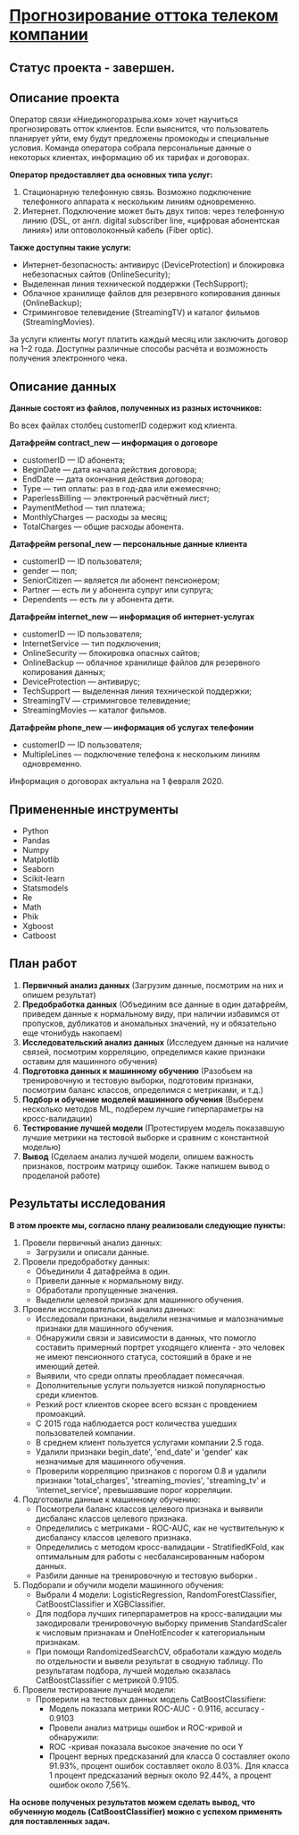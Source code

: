 # [Прогнозирование оттока телеком компании](https://github.com/Urchien/Yandex_Practicum/blob/main/16.%20%D0%9F%D1%80%D0%BE%D0%B3%D0%BD%D0%BE%D0%B7%D0%B8%D1%80%D0%BE%D0%B2%D0%B0%D0%BD%D0%B8%D0%B5%20%D0%BE%D1%82%D1%82%D0%BE%D0%BA%D0%B0%20%D1%82%D0%B5%D0%BB%D0%B5%D0%BA%D0%BE%D0%BC%20%D0%BA%D0%BE%D0%BC%D0%BF%D0%B0%D0%BD%D0%B8%D0%B8/customer_churn_research_final.ipynb)

## Статус проекта - завершен.

## Описание проекта

Оператор связи «Ниединогоразрыва.ком» хочет научиться прогнозировать отток клиентов. Если выяснится, что пользователь планирует уйти, ему будут предложены промокоды и специальные условия. Команда оператора собрала персональные данные о некоторых клиентах, информацию об их тарифах и договорах.

**Оператор предоставляет два основных типа услуг:** 
1. Стационарную телефонную связь. Возможно подключение телефонного аппарата к нескольким линиям одновременно.
2. Интернет. Подключение может быть двух типов: через телефонную линию (DSL, от англ. digital subscriber line, «цифровая абонентская линия») или оптоволоконный кабель (Fiber optic).

**Также доступны такие услуги:**

- Интернет-безопасность: антивирус (DeviceProtection) и блокировка небезопасных сайтов (OnlineSecurity);
- Выделенная линия технической поддержки (TechSupport);
- Облачное хранилище файлов для резервного копирования данных (OnlineBackup);
- Стриминговое телевидение (StreamingTV) и каталог фильмов (StreamingMovies).

За услуги клиенты могут платить каждый месяц или заключить договор на 1–2 года. Доступны различные способы расчёта и возможность получения электронного чека.

## Описание данных

**Данные состоят из файлов, полученных из разных источников:**

Во всех файлах столбец customerID содержит код клиента.

**Датафрейм contract_new — информация о договоре**
- customerID — ID абонента;
- BeginDate — дата начала действия договора;
- EndDate — дата окончания действия договора;
- Type — тип оплаты: раз в год-два или ежемесячно;
- PaperlessBilling — электронный расчётный лист;
- PaymentMethod — тип платежа;
- MonthlyCharges — расходы за месяц;
- TotalCharges — общие расходы абонента.

**Датафрейм personal_new — персональные данные клиента**
- customerID — ID пользователя;
- gender — пол;
- SeniorCitizen — является ли абонент пенсионером;
- Partner — есть ли у абонента супруг или супруга;
- Dependents — есть ли у абонента дети.

**Датафрейм internet_new — информация об интернет-услугах**
- customerID — ID пользователя;
- InternetService — тип подключения;
- OnlineSecurity — блокировка опасных сайтов;
- OnlineBackup — облачное хранилище файлов для резервного копирования данных;
- DeviceProtection — антивирус;
- TechSupport — выделенная линия технической поддержки;
- StreamingTV — стриминговое телевидение;
- StreamingMovies — каталог фильмов.

**Датафрейм phone_new — информация об услугах телефонии**
- customerID — ID пользователя;
- MultipleLines — подключение телефона к нескольким линиям одновременно.

Информация о договорах актуальна на 1 февраля 2020.

## Примененные инструменты

- Python
- Pandas
- Numpy
- Matplotlib
- Seaborn
- Scikit-learn
- Statsmodels
- Re
- Math
- Phik
- Xgboost
- Catboost

## План работ

1. **Первичный анализ данных** (Загрузим данные, посмотрим на них и опишем результат)
2. **Предобработка данных** (Объединим все данные в один датафрейм, приведем данные к нормальному виду, при наличии избавимся от пропусков, дубликатов и аномальных значений, ну и обязательно еще чтонибудь накопаем)
3. **Исследовательский анализ данных** (Исследуем данные на наличие связей, посмотрим корреляцию, определимся какие признаки оставим для машинного обучения)
4. **Подготовка данных к машинному обучению** (Разобьем на тренировочную и тестовую выборки, подготовим признаки,  посмотрим баланс классов, определимся с метриками, и т.д.)
5. **Подбор и обучение моделей машинного обучения** (Выберем несколько методов ML, подберем лучшие гиперпараметры на кросс-валидации)  
5. **Тестирование лучшей модели** (Протестируем модель показавшую лучшие метрики на тестовой выборке и сравним с константной моделью)
6. **Вывод** (Сделаем анализ лучшей модели, опишем важность признаков, построим матрицу ошибок. Также напишем вывод о проделаной работе)

## Результаты исследования

**В этом проекте мы, согласно плану реализовали следующие пункты:**
1. Провели первичный анализ данных: 
    - Загрузили и описали данные.
2. Провели предобработку данных: 
    - Объединили 4 датафрейма в один.
    - Привели данные к нормальному виду.
    - Обработали пропущенные значения.
    - Выделили целевой признак для машинного обучения.
3. Провели исследовательский анализ данных:
    - Исследовали признаки, выделили незначимые и малозначимые признаки для машинного обучения.
    - Обнаружили связи и зависимости в данных, что помогло составить примерный портрет уходящего клиента - это человек не имеют пенсионного статуса, состояший в браке и не имеющий детей.
    - Выявили, что среди оплаты преобладает помесячная.
    - Дополнительные услуги пользуется низкой популярностью среди клиентов.
    - Резкий рост клиентов скорее всего всязан с провдением промоакций.
    - С 2015 года наблюдается рост количества ушедших пользователей компании.
    - В среднем клиент пользуется услугами компании 2.5 года.
    - Удалили признаки begin_date', 'end_date' и 'gender' как незначимые для машинного обучения.
    - Проверили корреляцию признаков с порогом 0.8 и удалили признаки 'total_charges', 'streaming_movies', 'streaming_tv' и 'internet_service', превышавшие порог корреляции.
4. Подготовили данные к машинному обучению:
    - Посмотрели баланс классов целевого признака и выявили дисбаланс классов целевого признака.
    - Определились с метриками - ROC-AUC, как не чуствительную к дисбалансу классов целевого признака.
    - Определились с методом кросс-валидации - StratifiedKFold, как оптимальным для работы с несбалансированным набором данных.
    - Разбили данные на тренировочную и тестовую выборки    .
5. Подборали и обучили модели машинного обучения:
    - Выбрали 4 модели: LogisticRegression, RandomForestClassifier, CatBoostClassifier и XGBClassifier.
    - Для подбора лучших гиперпараметров на кросс-валидации мы закодировали тренировочную выборку применив StandardScaler к числовым признакам и OneHotEncoder к категориальным признакам.
    - При помощи RandomizedSearchCV, обработали каждую модель по отдельности и вывели результат в сводную таблицу. По результатам подбора, лучшей моделью оказалась CatBoostClassifier с метрикой 0.9105.
6. Провели тестирование лучшей модели:
    - Проверили на тестовых данных модель CatBoostClassifierи:
        - Модель показала метрики ROC-AUC - 0.9116, accuracy - 0.9103
        - Провели анализ матрицы ошибок и ROC-кривой и обнаружили:
        - ROC -кривая показала высокое значение по оси Y
        - Процент верных предсказаний для класса 0 составляет около 91.93%, процент ошибок составляет около 8.03%. Для класса 1 процент предсказаний верных около 92.44%, а процент ошибок около 7,56%.

**На основе полученых результатов можем сделать вывод, что обученную модель (CatBoostClassifier) можно с успехом применять для поставленных задач.**